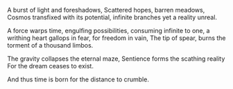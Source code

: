 A burst of light
and foreshadows,
Scattered hopes,
barren meadows,
Cosmos transfixed
with its potential,
infinite branches
yet a reality unreal.

A force warps time,
engulfing possibilities,
consuming infinite to one,
a writhing heart
gallops in fear,
for freedom in vain,
The tip of spear,
burns the torment
of a thousand limbos.

The gravity collapses
the eternal maze,
Sentience forms the scathing reality
For the dream ceases to exist.

And thus time is born
for the distance to crumble.
